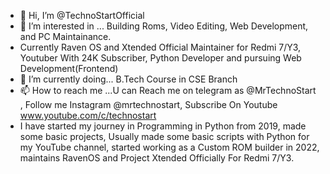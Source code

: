 - 👋 Hi, I’m @TechnoStartOfficial
- 👀 I’m interested in ... Building Roms, Video Editing, Web Development, and PC Maintainance.
- Currently Raven OS and Xtended Official Maintainer for Redmi 7/Y3, Youtuber With 24K Subscriber, Python Developer and pursuing Web Development(Frontend)
- 🌱 I’m currently doing... B.Tech Course in CSE Branch
- 📫 How to reach me ...U can Reach me on telegram as @MrTechnoStart , Follow me Instagram @mrtechnostart, Subscribe On Youtube www.youtube.com/c/technostart
- I have started my journey in Programming in Python from 2019, made some basic projects, Usually made some basic scripts with Python for my YouTube channel, started working as a Custom ROM builder in 2022, maintains RavenOS and Project Xtended Officially For Redmi 7/Y3.
<!---
TechnoStartOfficial/TechnoStartOfficial is a ✨ special ✨ repository because its `README.md` (this file) appears on your GitHub profile.
You can click the Preview link to take a look at your changes.
--->
